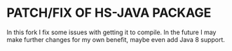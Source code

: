 # PATCH/FIX OF HS-JAVA PACKAGE

In this fork I fix some issues with getting it to compile. In the future I may make further changes for my own benefit, maybe even add Java 8 support.
